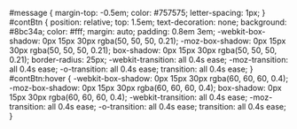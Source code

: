 
#message {
    margin-top: -0.5em;
    color: #757575;
    letter-spacing: 1px;
}
#contBtn {
    position: relative;
    top: 1.5em;
    text-decoration: none;
    background: #8bc34a;
    color: #fff;
    margin: auto;
    padding: 0.8em 3em;
    -webkit-box-shadow: 0px 15px 30px rgba(50, 50, 50, 0.21);
    -moz-box-shadow: 0px 15px 30px rgba(50, 50, 50, 0.21);
    box-shadow: 0px 15px 30px rgba(50, 50, 50, 0.21);
    border-radius: 25px;
    -webkit-transition: all 0.4s ease;
    -moz-transition: all 0.4s ease;
    -o-transition: all 0.4s ease;
    transition: all 0.4s ease;
}
#contBtn:hover {
    -webkit-box-shadow: 0px 15px 30px rgba(60, 60, 60, 0.4);
    -moz-box-shadow: 0px 15px 30px rgba(60, 60, 60, 0.4);
    box-shadow: 0px 15px 30px rgba(60, 60, 60, 0.4);
    -webkit-transition: all 0.4s ease;
    -moz-transition: all 0.4s ease;
    -o-transition: all 0.4s ease;
    transition: all 0.4s ease;
}
